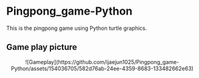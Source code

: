 # Pingpong_game-Python

This is the pingpong game using Python turtle graphics.

## Game play picture

<div align="center">
![Gameplay](https://github.com/ijaejun1025/Pingpong_game-Python/assets/154036705/582d76ab-24ee-4359-8683-133482662e63)
</div>
